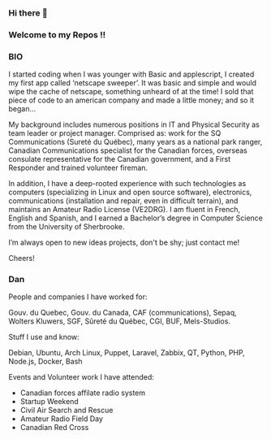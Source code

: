 ### Hi there 👋

### Welcome to my Repos !!

### BIO

I started coding when I was younger with Basic and applescript, I created my first app called  ‘netscape sweeper’.  It was basic and simple and would wipe the cache of netscape, something unheard of at the time!  I sold that piece of code to an american company and made a little money;  and so it began…

My background includes numerous positions in IT and Physical Security as team leader or project manager. Comprised as: work for the SQ Communications (Sureté du Québec), many years as a national park ranger, Canadian Communications specialist for the Canadian forces, overseas consulate representative for the Canadian government, and a First Responder and trained volunteer fireman.

In addition, I have a  deep-rooted experience with such technologies as computers (specializing in Linux and open source software), electronics, communications (installation and repair, even in difficult terrain), and maintains an Amateur Radio License (VE2DRG). I am fluent in French, English and Spanish, and I earned a Bachelor’s degree in Computer Science from the University of Sherbrooke.

I’m always open to new ideas projects, don't be shy; just contact me!

Cheers!

### Dan

People and companies I have worked for:

Gouv. du Quebec, Gouv. du Canada, CAF (communications), Sepaq, Wolters Kluwers, SGF, Sûreté du Québec, CGI, BUF, Mels-Studios.

Stuff I use and know:

Debian, Ubuntu, Arch Linux, Puppet, Laravel, Zabbix, QT, Python, PHP, Node.js, Docker, Bash

Events and Volunteer work I have attended:

- Canadian forces affilate radio system
- Startup Weekend
- Civil Air Search and Rescue
- Amateur Radio Field Day
- Canadian Red Cross



<!--
**danregis/danregis** is a ✨ _special_ ✨ repository because its `README.md` (this file) appears on your GitHub profile.
- Accomplishments:

Here are some ideas to get you started:


this is a test1
-this is also a test

- 🔭 I’m currently working on ... this is a test1
- 🌱 I’m currently learning ... this is a test 2
- 👯 I’m looking to collaborate on ...
- 🤔 I’m looking for help with ...
- 💬 Ask me about ...
- 📫 How to reach me: ...
- 😄 Pronouns: ...
- ⚡ Fun fact: ...
-->
